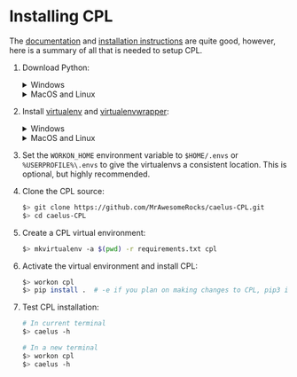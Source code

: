 # Installing CPL

The [documentation](http://caelus.readthedocs.io/en/latest) and [installation instructions](http://caelus.readthedocs.io/en/latest/user/installation.html) are quite good, however, here is a summary of all that is needed to setup CPL.

1. Download Python:
   <details><summary>Windows</summary>

   Go to the [Python website](https://python.org/) and download the latest version of Python.

   </details>

   <details><summary>MacOS and Linux</summary>

   MacOS and Linux already come with Python (as `python3`), however, you can always download a newer version from the [Python website](https://python.org/).

   </details>

2. Install [virtualenv](https://virtualenv.pypa.io/en/latest/) and [virtualenvwrapper](https://virtualenvwrapper.readthedocs.io/en/latest/):
   <details><summary>Windows</summary>

   ```ps
   $> pip install virtualenv; `
        git clone https://github.com/regisf/virtualenvwrapper-powershell.git; `
        cd virtualenvwrapper-powershell; `
        ./Install.ps1; `
        cd ..; `
        Remove-Item -Recurse -Force virtualenvwrapper-powershell
   ```

   </details>

   <details><summary>MacOS and Linux</summary>

   ```sh
   $> pip3 install virtualenv virtualenvwrapper \
        && echo "source /usr/local/bin/virtualenvwrapper.sh" >> .bashrc
   ```

    </details>

3. Set the `WORKON_HOME` environment variable to `$HOME/.envs` or `%USERPROFILE%\.envs` to give the virtualenvs a consistent location. This is optional, but highly recommended.

4. Clone the CPL source:
   ```sh
   $> git clone https://github.com/MrAwesomeRocks/caelus-CPL.git
   $> cd caelus-CPL
   ```
5. Create a CPL virtual environment:
   ```sh
   $> mkvirtualenv -a $(pwd) -r requirements.txt cpl
   ```
6. Activate the virtual environment and install CPL:
   ```sh
   $> workon cpl
   $> pip install .  # -e if you plan on making changes to CPL, pip3 if not on Windows
   ```
7. Test CPL installation:
    ```sh
    # In current terminal
    $> caelus -h

    # In a new terminal
    $> workon cpl
    $> caelus -h
    ```
